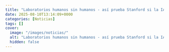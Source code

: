 ```yaml
---
title: "Laboratorios humanos sin humanos - así prueba Stanford si la IA puede pensar como nosotros"
date: 2025-08-10T13:14:09+0000
categories: [Noticias]
tags: []
cover:
  image: "/images/noticias/"
  alt: "Laboratorios humanos sin humanos - así prueba Stanford si la IA puede pensar como nosotros"
  hidden: false
---
```



